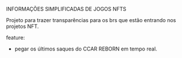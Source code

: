 INFORMAÇÕES SIMPLIFICADAS DE JOGOS NFTS

Projeto para trazer transparências para os brs que estão entrando nos projetos NFT.

feature:
- pegar os últimos saques do CCAR REBORN em tempo real.
